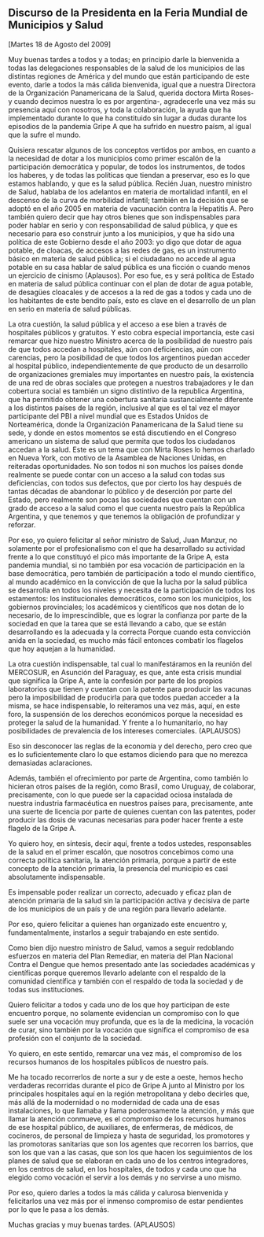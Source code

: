Discurso de la Presidenta en la Feria Mundial de Municipios y Salud
-------------------------------------------------------------------

[Martes 18 de Agosto del 2009]

Muy buenas tardes a todos y a todas; en principio darle la bienvenida a
todas las delegaciones responsables de la salud de los municipios de las
distintas regiones de América y del mundo que están participando de este
evento, darle a todos la más cálida bienvenida, igual que a nuestra
Directora de la Organización Panamericana de la Salud, querida doctora
Mirta Roses- y cuando decimos nuestra lo es por argentina-, agradecerle
una vez más su presencia aquí con nosotros, y toda la colaboración, la
ayuda que ha implementado durante lo que ha constituido sin lugar a
dudas durante los episodios de la pandemia Gripe A que ha sufrido en
nuestro paísm, al igual que la sufre el mundo.

Quisiera rescatar algunos de los conceptos vertidos por ambos, en cuanto
a la necesidad de dotar a los municipios como primer escalón de la
participación democrática y popular, de todos los instrumentos, de todos
los haberes, y de todas las políticas que tiendan a preservar, eso es lo
que estamos hablando, y que es la salud pública. Recién Juan, nuestro
ministro de Salud, hablaba de los adelantos en materia de mortalidad
infantil, en el descenso de la curva de morbilidad infantil; también en
la decisión que se adoptó en el año 2005 en materia de vacunación contra
la Hepatitis A. Pero también quiero decir que hay otros bienes que son
indispensables para poder hablar en serio y con responsabilidad de salud
pública, y que es necesario para eso construir junto a los municipios, y
que ha sido una política de este Gobierno desde el año 2003: yo digo que
dotar de agua potable, de cloacas, de accesos a las redes de gas, es un
instrumento básico en materia de salud pública; si el ciudadano no
accede al agua potable en su casa hablar de salud pública es una ficción
o cuando menos un ejercicio de cinismo (Aplausos). Por eso fue, es y
será política de Estado en materia de salud pública continuar con el
plan de dotar de agua potable, de desagües cloacales y de accesos a la
red de gas a todos y cada uno de los habitantes de este bendito país,
esto es clave en el desarrollo de un plan en serio en materia de salud
públicas.

La otra cuestión, la salud pública y el acceso a ese bien a través de
hospitales públicos y gratuitos. Y esto cobra especial importancia, este
casi remarcar que hizo nuestro Ministro acerca de la posibilidad de
nuestro país de que todos accedan a hospitales, aún con deficiencias,
aún con carencias, pero la posibilidad de que todos los argentinos
puedan acceder al hospital público, independientemente de que producto
de un desarrollo de organizaciones gremiales muy importantes en nuestro
país, la existencia de una red de obras sociales que protegen a nuestros
trabajadores y le dan cobertura social es también un signo distintivo de
la republica Argentina, que ha permitido obtener una cobertura sanitaria
sustancialmente diferente a los distintos países de la región, inclusive
al que es el tal vez el mayor participante del PBI a nivel mundial que
es Estados Unidos de Norteamérica, donde la Organización Panamericana de
la Salud tiene su sede, y donde en estos momentos se está discutiendo en
el Congreso americano un sistema de salud que permita que todos los
ciudadanos accedan a la salud. Este es un tema que con Mirta Roses lo
hemos charlado en Nueva York, con motivo de la Asamblea de Naciones
Unidas, en reiteradas oportunidades. No son todos ni son muchos los
países donde realmente se puede contar con un acceso a la salud con
todas sus deficiencias, con todos sus defectos, que por cierto los hay
después de tantas décadas de abandonar lo público y de deserción por
parte del Estado, pero realmente son pocas las sociedades que cuentan
con un grado de acceso a la salud como el que cuenta nuestro país la
República Argentina, y que tenemos y que tenemos la obligación de
profundizar y reforzar.

Por eso, yo quiero felicitar al señor ministro de Salud, Juan Manzur, no
solamente por el profesionalismo con el que ha desarrollado su actividad
frente a lo que constituyó el pico más importante de la Gripe A, esta
pandemia mundial, si no también por esa vocación de participación en la
base democrática, pero también de participación a todo el mundo
científico, al mundo académico en la convicción de que la lucha por la
salud pública se desarrolla en todos los niveles y necesita de la
participación de todos los estamentos: los institucionales democráticos,
como son los municipios, los gobiernos provinciales; los académicos y
científicos que nos dotan de lo necesario, de lo imprescindible, que es
lograr la confianza por parte de la sociedad en que la tarea que se está
llevando a cabo, que se están desarrollando es la adecuada y la correcta
Porque cuando esta convicción anida en la sociedad, es mucho más fácil
entonces combatir los flagelos que hoy aquejan a la humanidad.

La otra cuestión indispensable, tal cual lo manifestáramos en la reunión
del MERCOSUR, en Asunción del Paraguay, es que, ante esta crisis mundial
que significa la Gripe A, ante la confesión por parte de los propios
laboratorios que tienen y cuentan con la patente para producir las
vacunas pero la imposibilidad de producirla para que todos puedan
acceder a la misma, se hace indispensable, lo reiteramos una vez más,
aquí, en este foro, la suspensión de los derechos económicos porque la
necesidad es proteger la salud de la humanidad. Y frente a lo
humanitario, no hay posibilidades de prevalencia de los intereses
comerciales. (APLAUSOS)

Eso sin desconocer las reglas de la economía y del derecho, pero creo
que es lo suficientemente claro lo que estamos diciendo para que no
merezca demasiadas aclaraciones.

Además, también el ofrecimiento por parte de Argentina, como también lo
hicieran otros países de la región, como Brasil, como Uruguay, de
colaborar, precisamente, con lo que puede ser la capacidad ociosa
instalada de nuestra industria farmacéutica en nuestros países para,
precisamente, ante una suerte de licencia por parte de quienes cuentan
con las patentes, poder producir las dosis de vacunas necesarias para
poder hacer frente a este flagelo de la Gripe A.

Yo quiero hoy, en síntesis, decir aquí, frente a todos ustedes,
responsables de la salud en el primer escalón, que nosotros concebimos
como una correcta política sanitaria, la atención primaria, porque a
partir de este concepto de la atención primaria, la presencia del
municipio es casi absolutamente indispensable.

Es impensable poder realizar un correcto, adecuado y eficaz plan de
atención primaria de la salud sin la participación activa y decisiva de
parte de los municipios de un país y de una región para llevarlo
adelante.

Por eso, quiero felicitar a quienes han organizado este encuentro y,
fundamentalmente, instarlos a seguir trabajando en este sentido.

Como bien dijo nuestro ministro de Salud, vamos a seguir redoblando
esfuerzos en materia del Plan Remediar, en materia del Plan Nacional
Contra el Dengue que hemos presentado ante las sociedades académicas y
científicas porque queremos llevarlo adelante con el respaldo de la
comunidad científica y también con el respaldo de toda la sociedad y de
todas sus instituciones.

Quiero felicitar a todos y cada uno de los que hoy participan de este
encuentro porque, no solamente evidencian un compromiso con lo que suele
ser una vocación muy profunda, que es la de la medicina, la vocación de
curar, sino también por la vocación que significa el compromiso de esa
profesión con el conjunto de la sociedad.

Yo quiero, en este sentido, remarcar una vez más, el compromiso de los
recursos humanos de los hospitales públicos de nuestro país.

Me ha tocado recorrerlos de norte a sur y de este a oeste, hemos hecho
verdaderas recorridas durante el pico de Gripe A junto al Ministro por
los principales hospitales aquí en la región metropolitana y debo
decirles que, más allá de la modernidad o no modernidad de cada una de
esas instalaciones, lo que llamaba y llama poderosamente la atención, y
más que llamar la atención conmueve, es el compromiso de los recursos
humanos de ese hospital público, de auxiliares, de enfermeras, de
médicos, de cocineros, de personal de limpieza y hasta de seguridad, los
promotores y las promotoras sanitarias que son los agentes que recorren
los barrios, que son los que van a las casas, que son los que hacen los
seguimientos de los planes de salud que se elaboran en cada uno de los
centros integradores, en los centros de salud, en los hospitales, de
todos y cada uno que ha elegido como vocación el servir a los demás y no
servirse a uno mismo.

Por eso, quiero darles a todos la más cálida y calurosa bienvenida y
felicitarlos una vez más por el inmenso compromiso de estar pendientes
por lo que le pasa a los demás.

Muchas gracias y muy buenas tardes. (APLAUSOS)

